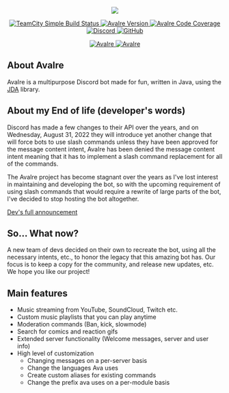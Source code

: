 <p align="center">
    <img src="https://cdn.avairebot.com/image/simple-banner.png">
</p>

<p align="center">
    <a href="https://ci.avairebot.com/">
        <img alt="TeamCity Simple Build Status" src="https://img.shields.io/teamcity/build/s/Avaire_Build?server=http%3A%2F%2Fci.avairebot.com%2F">
    </a>
    <a href="https://avairebot.com/">
        <img src="https://cdn.avairebot.com/badge/avaire-version.svg" alt="AvaIre Version">
    </a>
    <a href="https://avairebot.com/">
        <img src="https://cdn.avairebot.com/badge/avaire-coverage.svg" alt="AvaIre Code Coverage">
    </a>
    <a href="https://avairebot.com/support">
        <img src="https://img.shields.io/discord/284083636368834561.svg" alt="Discord">
    </a>
    <a href="https://www.gnu.org/licenses/gpl-3.0.en.html">
        <img src="https://img.shields.io/github/license/avaire/avaire.svg" alt="GitHub" >
    </a>
</p>

<p align="center">
    <a href="https://discordbots.org/bot/275270122082533378">
        <img src="https://discordbots.org/api/widget/servers/275270122082533378.svg?noavatar=true" alt="AvaIre">
    </a>
    <a href="https://discordbots.org/bot/275270122082533378">
        <img src="https://discordbots.org/api/widget/upvotes/275270122082533378.svg?noavatar=true" alt="AvaIre">
    </a>
</p>

## About AvaIre

AvaIre is a multipurpose Discord bot made for fun, written in Java, using the [JDA](https://github.com/DV8FromTheWorld/JDA) library.

## About my End of life (developer's words)

Discord has made a few changes to their API over the years, and on Wednesday, August 31, 2022 they will introduce yet another change that will force bots to use slash commands unless they have been approved for the message content intent, AvaIre has been denied the message content intent meaning that it has to implement a slash command replacement for all of the commands.

The AvaIre project has become stagnant over the years as I've lost interest in maintaining and developing the bot, so with the upcoming requirement of using slash commands that would require a rewrite of large parts of the bot, I've decided to stop hosting the bot altogether.

[Dev's full announcement](https://avairebot.com/)

## So... What now?

A new team of devs decided on their own to recreate the bot, using all the necessary intents, etc., to honor the legacy that this amazing bot has. Our focus is to keep a copy for the community, and release new updates, etc. We hope you like our project!

## Main features

- Music streaming from YouTube, SoundCloud, Twitch etc.
- Custom music playlists that you can play anytime
- Moderation commands (Ban, kick, slowmode)
- Search for comics and reaction gifs
- Extended server functionality (Welcome messages, server and user info)
- High level of customization
    - Changing messages on a per-server basis
    - Change the languages Ava uses
    - Create custom aliases for existing commands
    - Change the prefix ava uses on a per-module basis
